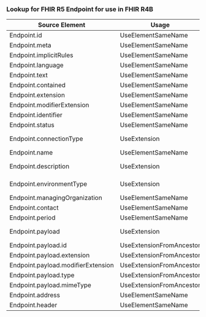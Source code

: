### Lookup for FHIR R5 Endpoint for use in FHIR R4B

| Source Element | Usage | Target |
| -------------- | ----- | ------ |
| Endpoint.id | UseElementSameName | Endpoint.id |
| Endpoint.meta | UseElementSameName | Endpoint.meta |
| Endpoint.implicitRules | UseElementSameName | Endpoint.implicitRules |
| Endpoint.language | UseElementSameName | Endpoint.language |
| Endpoint.text | UseElementSameName | Endpoint.text |
| Endpoint.contained | UseElementSameName | Endpoint.contained |
| Endpoint.extension | UseElementSameName | Endpoint.extension |
| Endpoint.modifierExtension | UseElementSameName | Endpoint.modifierExtension |
| Endpoint.identifier | UseElementSameName | Endpoint.identifier |
| Endpoint.status | UseElementSameName | Endpoint.status |
| Endpoint.connectionType | UseExtension | http://hl7.org/fhir/5.0/StructureDefinition/extension-Endpoint.connectionType |
| Endpoint.name | UseElementSameName | Endpoint.name |
| Endpoint.description | UseExtension | http://hl7.org/fhir/5.0/StructureDefinition/extension-Endpoint.description |
| Endpoint.environmentType | UseExtension | http://hl7.org/fhir/5.0/StructureDefinition/extension-Endpoint.environmentType |
| Endpoint.managingOrganization | UseElementSameName | Endpoint.managingOrganization |
| Endpoint.contact | UseElementSameName | Endpoint.contact |
| Endpoint.period | UseElementSameName | Endpoint.period |
| Endpoint.payload | UseExtension | http://hl7.org/fhir/5.0/StructureDefinition/extension-Endpoint.payload |
| Endpoint.payload.id | UseExtensionFromAncestor | - |
| Endpoint.payload.extension | UseExtensionFromAncestor | - |
| Endpoint.payload.modifierExtension | UseExtensionFromAncestor | - |
| Endpoint.payload.type | UseExtensionFromAncestor | - |
| Endpoint.payload.mimeType | UseExtensionFromAncestor | - |
| Endpoint.address | UseElementSameName | Endpoint.address |
| Endpoint.header | UseElementSameName | Endpoint.header |
